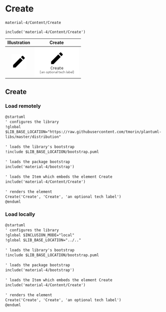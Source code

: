 # Create


```text
material-4/Content/Create
```

```text
include('material-4/Content/Create')
```



| Illustration | Create |
| :---: | :---: |
| ![illustration for Illustration](../../material-4/Content/Create.png) | ![illustration for Create](../../material-4/Content/Create.Local.png) |




## Create

### Load remotely
```plantuml
@startuml
' configures the library
!global $LIB_BASE_LOCATION="https://raw.githubusercontent.com/tmorin/plantuml-libs/master/distribution"

' loads the library's bootstrap
!include $LIB_BASE_LOCATION/bootstrap.puml

' loads the package bootstrap
include('material-4/bootstrap')

' loads the Item which embeds the element Create
include('material-4/Content/Create')

' renders the element
Create('Create', 'Create', 'an optional tech label')
@enduml
```

### Load locally
```plantuml
@startuml
' configures the library
!global $INCLUSION_MODE="local"
!global $LIB_BASE_LOCATION="../.."

' loads the library's bootstrap
!include $LIB_BASE_LOCATION/bootstrap.puml

' loads the package bootstrap
include('material-4/bootstrap')

' loads the Item which embeds the element Create
include('material-4/Content/Create')

' renders the element
Create('Create', 'Create', 'an optional tech label')
@enduml
```

